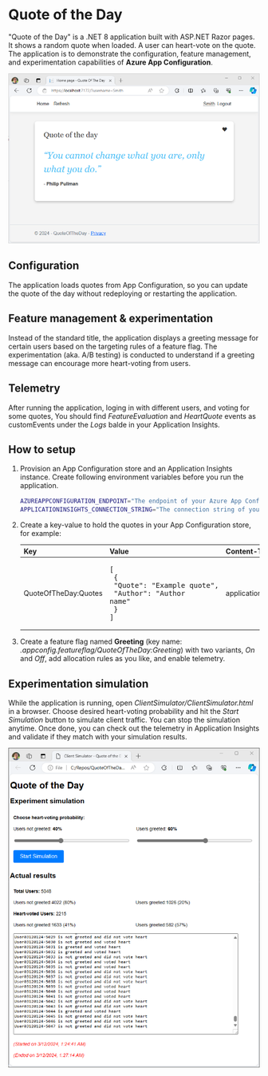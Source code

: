 # Quote of the Day

"Quote of the Day" is a .NET 8 application built with ASP.NET Razor pages. It shows a random quote when loaded. A user can heart-vote on the quote. The application is to demonstrate the configuration, feature management, and experimentation capabilities of **Azure App Configuration**.

![Screenshot of the application](images/screenshot.png)

## Configuration
The application loads quotes from App Configuration, so you can update the quote of the day without redeploying or restarting the application.

## Feature management & experimentation
Instead of the standard title, the application displays a greeting message for certain users based on the targeting rules of a feature flag. The experimentation (aka. A/B testing) is conducted to understand if a greeting message can encourage more heart-voting from users.

## Telemetry
After running the application, loging in with different users, and voting for some quotes, You should find *FeatureEvaluation* and *HeartQuote* events as customEvents under the *Logs* balde in your Application Insights.

## How to setup
1. Provision an App Configuration store and an Application Insights instance. Create following environment variables before you run the application.

    ```bash
    AZUREAPPCONFIGURATION_ENDPOINT="The endpoint of your Azure App Configuration"
    APPLICATIONINSIGHTS_CONNECTION_STRING="The connection string of your Application Insights"
    ```

1. Create a key-value to hold the quotes in your App Configuration store, for example:

    | Key | Value | Content-Type |
    | --- | ----- | ------------ |
    | QuoteOfTheDay:Quotes | <pre>[<br>  {<br>    "Quote": "Example quote",<br>    "Author": "Author name"<br>  }<br>]</pre> | application/json |

1. Create a feature flag named **Greeting** (key name: *.appconfig.featureflag/QuoteOfTheDay:Greeting*) with two variants, *On* and *Off*, add allocation rules as you like, and enable telemetry.

## Experimentation simulation

While the application is running, open *ClientSimulator/ClientSimulator.html* in a browser. Choose desired heart-voting probability and hit the *Start Simulation* button to simulate client traffic. You can stop the simulation anytime. Once done, you can check out the telemetry in Application Insights and validate if they match with your simulation results.

![Screenshot of the simulation](images/simulation.png)

